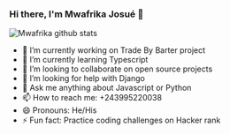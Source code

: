 ### Hi there, I'm Mwafrika Josué 👋

![Mwafrika github stats](https://github-readme-stats.vercel.app/api?username=mwafrika&show_icons=true&hide_border=true&title_color=ffffff&icon_color=bb2acf&text_color=daf7dc&bg_color=151515)

- 🔭 I’m currently working on Trade By Barter project
- 🌱 I’m currently learning Typescript
- 👯 I’m looking to collaborate on open source projects
- 🤔 I’m looking for help with Django
- 💬 Ask me anything about Javascript or Python
- 📫 How to reach me: +243995220038
- 😄 Pronouns: He/His
- ⚡ Fun fact: Practice coding challenges on Hacker rank

